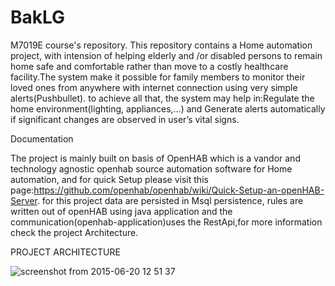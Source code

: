 # BakLG
M7019E course's repository.
This repository contains a Home automation project, with intension of helping elderly and /or disabled persons to remain
home safe and comfortable rather  than move to a costly healthcare facility.The system make it possible for family members
to monitor their loved ones from anywhere with internet connection using very simple alerts(Pushbullet). 
to achieve all that, the system may help in:Regulate  the home environment(lighting, appliances,...) and Generate alerts automatically if significant changes are observed in user’s vital signs.
 
 Documentation
 
The project is mainly built on basis of OpenHAB which is a vandor and technology agnostic openhab source automation
software for Home automation, and for quick Setup please visit this page:https://github.com/openhab/openhab/wiki/Quick-Setup-an-openHAB-Server.
for this project data are persisted in Msql persistence, rules are written out of openHAB using java application and the communication(openhab-application)uses the RestApi,for more information check the project Architecture.

PROJECT ARCHITECTURE

![screenshot from 2015-06-20 12 51 37](https://cloud.githubusercontent.com/assets/8640427/8266996/d934fc6e-174c-11e5-9857-352d4e25ce80.png)





